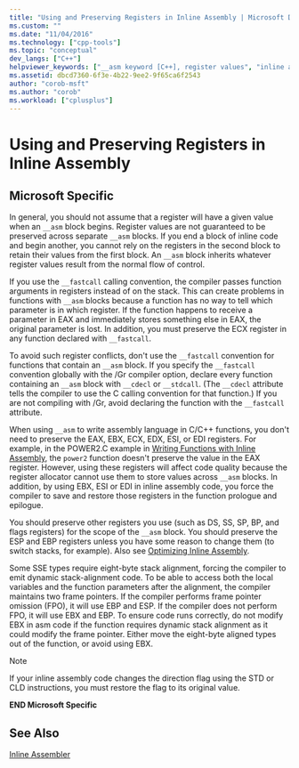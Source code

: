 ```yaml
---
title: "Using and Preserving Registers in Inline Assembly | Microsoft Docs"
ms.custom: ""
ms.date: "11/04/2016"
ms.technology: ["cpp-tools"]
ms.topic: "conceptual"
dev_langs: ["C++"]
helpviewer_keywords: ["__asm keyword [C++], register values", "inline assembly, registers", "registers, inline assembly", "preserving registers"]
ms.assetid: dbcd7360-6f3e-4b22-9ee2-9f65ca6f2543
author: "corob-msft"
ms.author: "corob"
ms.workload: ["cplusplus"]
---
```

# Using and Preserving Registers in Inline Assembly
## Microsoft Specific  
 In general, you should not assume that a register will have a given value when an `__asm` block begins. Register values are not guaranteed to be preserved across separate `__asm` blocks. If you end a block of inline code and begin another, you cannot rely on the registers in the second block to retain their values from the first block. An `__asm` block inherits whatever register values result from the normal flow of control.  
  
 If you use the `__fastcall` calling convention, the compiler passes function arguments in registers instead of on the stack. This can create problems in functions with `__asm` blocks because a function has no way to tell which parameter is in which register. If the function happens to receive a parameter in EAX and immediately stores something else in EAX, the original parameter is lost. In addition, you must preserve the ECX register in any function declared with `__fastcall`.  
  
 To avoid such register conflicts, don't use the `__fastcall` convention for functions that contain an `__asm` block. If you specify the `__fastcall` convention globally with the /Gr compiler option, declare every function containing an `__asm` block with `__cdecl` or `__stdcall`. (The `__cdecl` attribute tells the compiler to use the C calling convention for that function.) If you are not compiling with /Gr, avoid declaring the function with the `__fastcall` attribute.  
  
 When using `__asm` to write assembly language in C/C++ functions, you don't need to preserve the EAX, EBX, ECX, EDX, ESI, or EDI registers. For example, in the POWER2.C example in [Writing Functions with Inline Assembly](../../assembler/inline/writing-functions-with-inline-assembly.md), the `power2` function doesn't preserve the value in the EAX register. However, using these registers will affect code quality because the register allocator cannot use them to store values across `__asm` blocks. In addition, by using EBX, ESI or EDI in inline assembly code, you force the compiler to save and restore those registers in the function prologue and epilogue.  
  
 You should preserve other registers you use (such as DS, SS, SP, BP, and flags registers) for the scope of the `__asm` block. You should preserve the ESP and EBP registers unless you have some reason to change them (to switch stacks, for example). Also see [Optimizing Inline Assembly](../../assembler/inline/optimizing-inline-assembly.md).  
  
 Some SSE types require eight-byte stack alignment, forcing the compiler to emit dynamic stack-alignment code. To be able to access both the local variables and the function parameters after the alignment, the compiler maintains two frame pointers.  If the compiler performs frame pointer omission (FPO), it will use EBP and ESP.  If the compiler does not perform FPO, it will use EBX and EBP. To ensure code runs correctly, do not modify EBX in asm code if the function requires dynamic stack alignment as it could modify the frame pointer. Either move the eight-byte aligned types out of the function, or avoid using EBX.  
  
> [!NOTE]
>  If your inline assembly code changes the direction flag using the STD or CLD instructions, you must restore the flag to its original value.  
  
 **END Microsoft Specific**  
  
## See Also  
 [Inline Assembler](../../assembler/inline/inline-assembler.md)